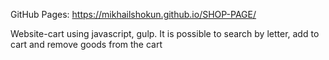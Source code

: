 GitHub Pages:
https://mikhailshokun.github.io/SHOP-PAGE/

Website-cart using javascript, gulp.
It is possible to search by letter, add to cart and remove goods from the cart
